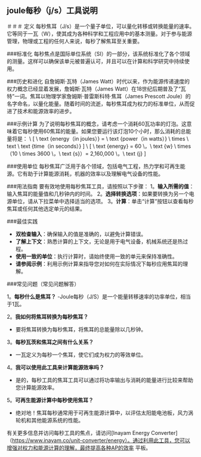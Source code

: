## joule每秒（j/s）工具说明

＃＃＃ 定义
每秒焦耳（J/s）是一个量子单位，可以量化转移或转换能量的速率。它等同于一瓦（W），使其成为各种科学和工程应用中的基本测量。对于参与能源管理，物理或工程的任何人来说，每秒了解焦耳至关重要。

###标准化
每秒焦点是国际单位系统（SI）的一部分，该系统标准化了各个领域的测量。这样可以确保该单元被普遍认可，并且可以在计算和科学研究中持续使用。

###历史和进化
自詹姆斯·瓦特（James Watt）时代以来，作为能源传递速度的权力概念已经显着发展，詹姆斯·瓦特（James Watt）在18世纪后期普及了“瓦特”一词。焦耳以物理学家詹姆斯·普雷斯科特·焦耳（James Prescott Joule）的名字命名，以量化能量。随着时间的流逝，每秒焦耳成为权力的标准单位，从而促进了技术和能源效率的进步。

###示例计算
为了说明每秒焦耳的概念，请考虑一个消耗60瓦功率的灯泡。这意味着它每秒使用60焦耳的能量。如果您要运行该灯泡10个小时，那么消耗的总能量将是：
\ [
\ text {energy（in joules）} = \ text {power（in watts）} \ times \ text \ text {time（in seconds）}
\]
\ [
\ text {energy} = 60 \，\ text {w} \ times（10 \ times 3600 \，\ text {s}）= 2,160,000 \，\ text {j}
\]

###使用单位
每秒焦耳广泛用于各个领域，包括电气工程，热力学和可再生能源。它有助于计算能源消耗，机器的效率以及理解电气设备的性能。

###用法指南
要有效地使用每秒焦耳工具，请按照以下步骤：
1。**输入所需的值**：输入焦耳的能量值和几秒钟内的时间。
2。**选择转换选项**：如果要转换为另一个电源单位，请从下拉菜单中选择适当的选项。
3。**计算**：单击“计算”按钮以查看每秒焦耳或任何其他选定单元的结果。

###最佳实践
-  **双检查输入**：确保输入的值是准确的，以避免计算错误。
-  **了解上下文**：熟悉计算的上下文，无论是用于电气设备，机械系统还是热过程。
-  **使用一致的单位**：执行计算时，请始终使用一致的单元来保持准确性。
-  **请参阅示例**：利用示例计算来指导您对如何在实际情况下每秒应用焦耳的理解。

###常见问题（常见问题解答）

1。**每秒什么是焦耳？**
-Joule每秒（J/S）是一个能量转移速率的功率单位，相当于1瓦。

2。**我如何将焦耳转换为每秒焦耳？**
- 要将焦耳转换为每秒焦耳，将焦耳的总能量除以几秒钟。

3。**每秒瓦茨和焦耳之间有什么关系？**
- 一瓦定义为每秒一个焦耳，使它们成为权力的等效单位。

4。**我可以使用此工具来计算能源效率吗？**
- 是的，每秒工具的焦耳工具可以通过将功率输出与消耗的能量进行比较来帮助您计算能源效率。

5。**可再生能源计算中每秒使用焦耳？**
- 绝对地！焦耳每秒通常用于可再生能源计算中，以评估太阳能电池板，风力涡轮机和其他能源系统的性能。

有关更多信息并访问每秒工具的焦点，请访问[Inayam Energy Converter]（https://www.inayam.co/unit-converter/energy）。通过利用此工具，您可以增强对权力和能源计算的理解，最终提高各种AP的效率 平板。
